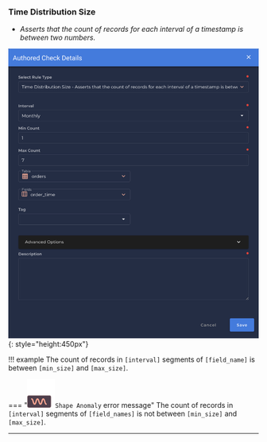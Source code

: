 ### Time Distribution Size
* *Asserts that the count of records for each interval of a timestamp is between two numbers.*

![Screenshot](../assets/checks/rule-types/time-distribution-size-check.png){: style="height:450px"}

!!! example
    The count of records in `[interval]` segments of `[field_name]` is between `[min_size]` and `[max_size]`.
    
=== "![Screenshot](../assets/checks/rule-types/icons/icon-shape-anomaly-dark.svg)`Shape Anomaly` error message"
    The count of records in `[interval]` segments of `[field_names]` is not between `[min_size]` and `[max_size]`.

---